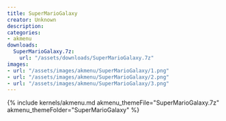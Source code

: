 ```yaml
---
title: SuperMarioGalaxy
creator: Unknown
description: 
categories:
- akmenu
downloads:
  SuperMarioGalaxy.7z:
    url: "/assets/downloads/SuperMarioGalaxy.7z"
images:
- url: "/assets/images/akmenu/SuperMarioGalaxy/1.png"
- url: "/assets/images/akmenu/SuperMarioGalaxy/2.png"
- url: "/assets/images/akmenu/SuperMarioGalaxy/3.png"
---
```


{% include kernels/akmenu.md akmenu_themeFile="SuperMarioGalaxy.7z" akmenu_themeFolder="SuperMarioGalaxy" %}
